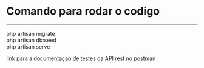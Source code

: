 <h1>Comando para rodar o codigo</h1>
<hr>
php artisan migrate <br/>
php artisan db:seed <br/>
php artisan serve <br/>
<p>link para a documentaçao de testes da API rest no postman<link rel="clique aqui" href="https://documenter.getpostman.com/view/28419029/2s946chuW6"></p>
